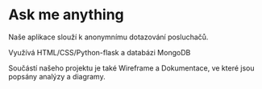 # Ask me anything 

Naše aplikace slouží k anonymnímu dotazování posluchačů.

Využívá HTML/CSS/Python-flask a databázi MongoDB

Součástí našeho projektu je také Wireframe a Dokumentace, ve které jsou popsány analýzy a diagramy. 
